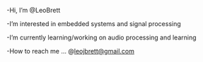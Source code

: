 -Hi, I’m @LeoBrett

-I’m interested in embedded systems and signal processing

-I’m currently learning/working on audio processing and learning

-How to reach me ... @leojbrett@gmail.com

<!---
LeoBrett/LeoBrett is a ✨ special ✨ repository because its `README.md` (this file) appears on your GitHub profile.
You can click the Preview link to take a look at your changes.
--->
